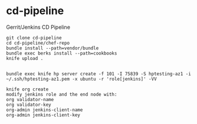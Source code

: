 cd-pipeline
===========

Gerrit/Jenkins CD Pipeline

```
git clone cd-pipeline
cd cd-pipeline/chef-repo
bundle install --path=vendor/bundle
bundle exec berks install --path=cookbooks
knife upload .


```

```
bundle exec knife hp server create -f 101 -I 75839 -S hptesting-az1 -i ~/.ssh/hptesting-az1.pem -x ubuntu -r 'role[jenkins]' -VV
```

```todo / currently manual
knife org create
modify jenkins role and the end node with:
org validator-name
org validator-key
org-admin jenkins-client-name 
org-admin jenkins-client-key
```